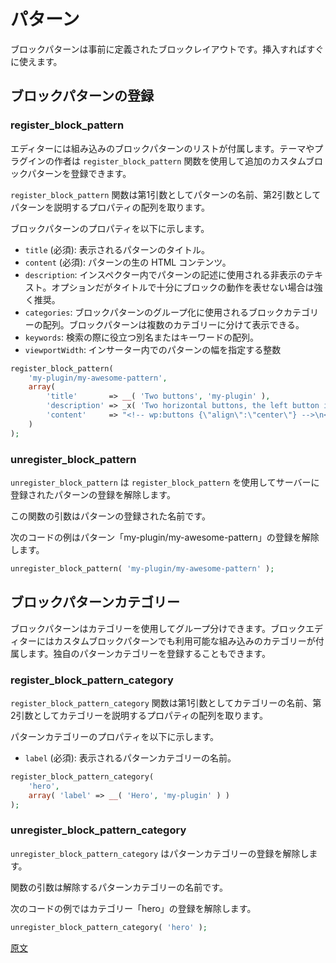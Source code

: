 <!--
# Patterns
 -->
# パターン

<!--
Block Patterns are predefined block layouts, ready to insert and tweak.
 -->
ブロックパターンは事前に定義されたブロックレイアウトです。挿入すればすぐに使えます。

<!--
## Block Patterns Registration
 -->
## ブロックパターンの登録

### register_block_pattern

<!--
The editor comes with a list of built-in block patterns. Theme and plugin authors can register addition custom block patterns using the `register_block_pattern` function.

The `register_block_pattern` function receives the name of the pattern as the first argument and an array describing properties of the pattern as the second argument.
 -->
エディターには組み込みのブロックパターンのリストが付属します。テーマやプラグインの作者は `register_block_pattern` 関数を使用して追加のカスタムブロックパターンを登録できます。

`register_block_pattern` 関数は第1引数としてパターンの名前、第2引数としてパターンを説明するプロパティの配列を取ります。
<!--
The properties of the block pattern include:
-   `title` (required): A human-readable title for the pattern.
-   `content` (required): Raw HTML content for the pattern.
-   `description`: A visually hidden text used to describe the pattern in the inserter. A description is optional but it is strongly encouraged when the title does not fully describe what the pattern does.
-   `categories`: An array of pattern categories used to group block patterns. Block patterns can be shown on multiple categories.
-   `keywords`: An array of aliases or keywords that help users discover the pattern while searching.
-   `viewportWidth`: An integer specifying the width of the pattern in the inserter.
 -->
ブロックパターンのプロパティを以下に示します。
- `title` (必須): 表示されるパターンのタイトル。
- `content` (必須): パターンの生の HTML コンテンツ。
- `description`: インスペクター内でパターンの記述に使用される非表示のテキスト。オプションだがタイトルで十分にブロックの動作を表せない場合は強く推奨。
- `categories`: ブロックパターンのグループ化に使用されるブロックカテゴリーの配列。ブロックパターンは複数のカテゴリーに分けて表示できる。
- `keywords`: 検索の際に役立つ別名またはキーワードの配列。
- `viewportWidth`: インサーター内でのパターンの幅を指定する整数


```php
register_block_pattern(
	'my-plugin/my-awesome-pattern',
	array(
		'title'       => __( 'Two buttons', 'my-plugin' ),
		'description' => _x( 'Two horizontal buttons, the left button is filled in, and the right button is outlined.', 'Block pattern description', 'my-plugin' ),
		'content'     => "<!-- wp:buttons {\"align\":\"center\"} -->\n<div class=\"wp-block-buttons aligncenter\"><!-- wp:button {\"backgroundColor\":\"very-dark-gray\",\"borderRadius\":0} -->\n<div class=\"wp-block-button\"><a class=\"wp-block-button__link has-background has-very-dark-gray-background-color no-border-radius\">" . esc_html__( 'Button One', 'my-plugin' ) . "</a></div>\n<!-- /wp:button -->\n\n<!-- wp:button {\"textColor\":\"very-dark-gray\",\"borderRadius\":0,\"className\":\"is-style-outline\"} -->\n<div class=\"wp-block-button is-style-outline\"><a class=\"wp-block-button__link has-text-color has-very-dark-gray-color no-border-radius\">" . esc_html__( 'Button Two', 'my-plugin' ) . "</a></div>\n<!-- /wp:button --></div>\n<!-- /wp:buttons -->",
	)
);
```

### unregister_block_pattern
<!--
`unregister_block_pattern` allows unregistering a pattern previously registered on the server using `register_block_pattern`.

The function's argument is the registered name of the pattern.

The following code sample unregisters the style named 'my-plugin/my-awesome-pattern':
 -->
`unregister_block_pattern` は `register_block_pattern` を使用してサーバーに登録されたパターンの登録を解除します。

この関数の引数はパターンの登録された名前です。

次のコードの例はパターン「my-plugin/my-awesome-pattern」の登録を解除します。

```php
unregister_block_pattern( 'my-plugin/my-awesome-pattern' );
```
<!--
## Block Pattern Categories
 -->
## ブロックパターンカテゴリー
<!--
Block patterns can be grouped using categories. The block editor comes with bundled categories you can use on your custom block patterns. You can also register your own pattern categories.
 -->
ブロックパターンはカテゴリーを使用してグループ分けできます。ブロックエディターにはカスタムブロックパターンでも利用可能な組み込みのカテゴリーが付属します。独自のパターンカテゴリーを登録することもできます。

### register_block_pattern_category
<!--
The `register_block_pattern_category` function receives the name of the category as the first argument and an array describing properties of the category as the second argument.

The properties of the pattern categories include:
-   `label` (required): A human-readable label for the pattern category.
 -->
`register_block_pattern_category` 関数は第1引数としてカテゴリーの名前、第2引数としてカテゴリーを説明するプロパティの配列を取ります。

パターンカテゴリーのプロパティを以下に示します。
- `label` (必須): 表示されるパターンカテゴリーの名前。


```php
register_block_pattern_category(
	'hero',
	array( 'label' => __( 'Hero', 'my-plugin' ) )
);
```

### unregister_block_pattern_category
<!--
`unregister_block_pattern_category` allows unregistering a pattern category.

The function's argument is the name of the pattern category to unregister.

The following code sample unregisters the category named 'hero':
 -->
`unregister_block_pattern_category` はパターンカテゴリーの登録を解除します。

関数の引数は解除するパターンカテゴリーの名前です。

次のコードの例ではカテゴリー「hero」の登録を解除します。

```php
unregister_block_pattern_category( 'hero' );
```

[原文](https://github.com/WordPress/gutenberg/blob/master/docs/designers-developers/developers/block-api/block-patterns.md)
